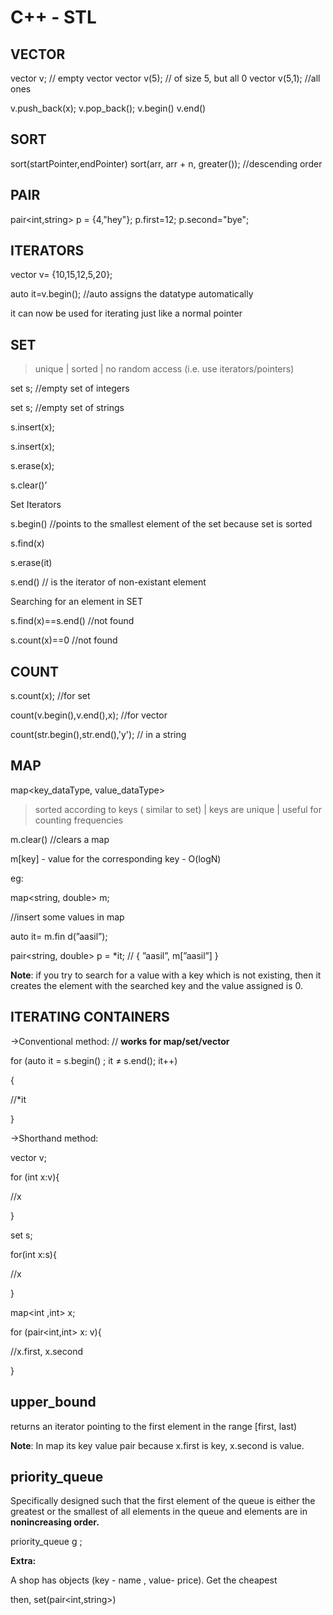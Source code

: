# C++ - STL

## **VECTOR**

vector <int> v; // empty vector
vector <int> v(5); // of size 5, but all 0
vector <int> v(5,1); //all ones

v.push_back(x); v.pop_back();
v.begin()   v.end()

## **SORT**

sort(startPointer,endPointer)
sort(arr, arr + n, greater<int>()); //descending order

## **PAIR**

pair<int,string> p = {4,"hey"};
p.first=12;
p.second="bye";

## **ITERATORS**

vector<int> v= {10,15,12,5,20};

auto it=v.begin(); //auto assigns the datatype automatically 

it can now be used for iterating just like a normal pointer

## **SET**

> unique | sorted | no random access (i.e. use iterators/pointers)
> 

set<int> s; //empty set of integers

set<string> s; //empty set of strings

s.insert(x);

s.insert(x);

s.erase(x); 

s.clear()’

Set Iterators

s.begin() //points to the smallest element of the set because set is sorted

s.find(x)

s.erase(it) 

s.end() // is the iterator of non-existant element

Searching for an element in SET

s.find(x)==s.end() //not found

s.count(x)==0 //not found

## **COUNT**

s.count(x); //for set

count(v.begin(),v.end(),x); //for vector

count(str.begin(),str.end(),'y'); // in  a string

## **MAP**

map<key_dataType, value_dataType>

> sorted according to keys ( similar to set) | keys are unique | useful for counting frequencies
> 

m.clear() //clears a map

m[key] - value for the corresponding key - O(logN)

eg:

map<string, double> m;

//insert some values in map

auto it= m.fin d(”aasil”);

pair<string, double> p  = *it; // { ”aasil”, m[”aasil”] }

**Note**: if you try to search for a value with a key which is not existing, then it creates the element with the searched key and the value assigned is 0.    

## **ITERATING CONTAINERS**

->Conventional method: // **works for map/set/vector**

for (auto it = s.begin() ; it ≠ s.end(); it++)

{

//*it

}

->Shorthand method:

vector <int> v;

for (int x:v){

//x

}

set<int> s;

for(int x:s){

//x

}

map<int ,int> x;

for (pair<int,int> x: v){

//x.first, x.second

}

  
## **upper_bound**

returns an iterator pointing to the first element in the range [first, last)
  
**Note**: In map its key value pair because x.first is key, x.second is value.

## **priority_queue**
Specifically designed such that the first element of the queue is either 
the greatest or the smallest of all elements in the queue and elements are in 
**nonincreasing order.**

priority_queue<int> g ;
  
**Extra:**

A shop has objects (key - name , value- price). Get the cheapest

then, set(pair<int,string>)
